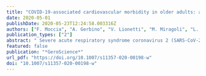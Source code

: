 ```yaml
---
title: "COVID-19-associated cardiovascular morbidity in older adults: a position paper from the Italian Society of Cardiovascular Researches"
date: 2020-05-01
publishDate: 2020-05-23T12:24:58.003316Z
authors: ["F. Moccia", "A. Gerbino", "V. Lionetti", "M. Miragoli", "L. M. Munaron", "P. Pagliaro", "T. Pasqua", "C. Penna", "C. Rocca", "M. Samaja", "T. Angelone"]
publication_types: ["2"]
abstract: " Severe acute respiratory syndrome coronavirus 2 (SARS-CoV-2) infects host cells following binding with the cell surface ACE2 receptors, thereby leading to coronavirus disease 2019 (COVID-19). SARS-CoV-2 causes viral pneumonia with additional extrapulmonary manifestations and major complications, including acute myocardial injury, arrhythmia, and shock mainly in elderly patients. Furthermore, patients with existing cardiovascular comorbidities, such as hypertension and coronary heart disease, have a worse clinical outcome following contraction of the viral illness. A striking feature of COVID-19 pandemics is the high incidence of fatalities in advanced aged patients: this might be due to the prevalence of frailty and cardiovascular disease increase with age due to endothelial dysfunction and loss of endogenous cardioprotective mechanisms. Although experimental evidence on this topic is still at its infancy, the aim of this position paper is to hypothesize and discuss more suggestive cellular and molecular mechanisms whereby SARS-CoV-2 may lead to detrimental consequences to the cardiovascular system. We will focus on aging, cytokine storm, NLRP3/inflammasome, hypoxemia, and air pollution, which is an emerging cardiovascular risk factor associated with rapid urbanization and globalization. We will finally discuss the impact of clinically available CV drugs on the clinical course of COVID-19 patients. Understanding the role played by SARS-CoV2 on the CV system is indeed mandatory to get further insights into COVID-19 pathogenesis and to design a therapeutic strategy of cardio-protection for frail patients. "
featured: false
publication: "*GeroScience*"
url_pdf: "https://doi.org/10.1007/s11357-020-00198-w"
doi: "10.1007/s11357-020-00198-w"
---
```


